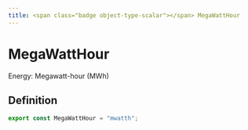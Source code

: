 ```yaml
---
title: <span class="badge object-type-scalar"></span> MegaWattHour
---
```

# <span class="badge object-type-scalar"></span> MegaWattHour

Energy: Megawatt-hour (MWh)

## Definition

```typescript
export const MegaWattHour = "mwatth";

```
